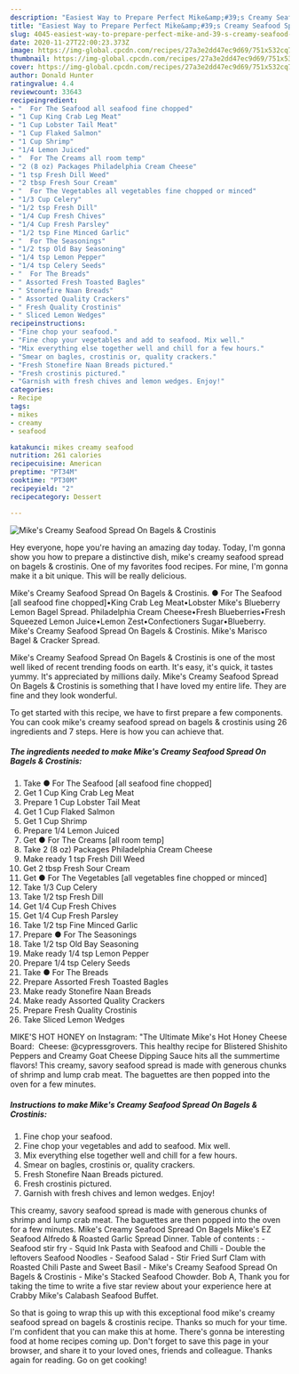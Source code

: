 ```yaml
---
description: "Easiest Way to Prepare Perfect Mike&amp;#39;s Creamy Seafood Spread On Bagels &amp;amp; Crostinis"
title: "Easiest Way to Prepare Perfect Mike&amp;#39;s Creamy Seafood Spread On Bagels &amp;amp; Crostinis"
slug: 4045-easiest-way-to-prepare-perfect-mike-and-39-s-creamy-seafood-spread-on-bagels-and-amp-crostinis
date: 2020-11-27T22:00:23.373Z
image: https://img-global.cpcdn.com/recipes/27a3e2dd47ec9d69/751x532cq70/mikes-creamy-seafood-spread-on-bagels-crostinis-recipe-main-photo.jpg
thumbnail: https://img-global.cpcdn.com/recipes/27a3e2dd47ec9d69/751x532cq70/mikes-creamy-seafood-spread-on-bagels-crostinis-recipe-main-photo.jpg
cover: https://img-global.cpcdn.com/recipes/27a3e2dd47ec9d69/751x532cq70/mikes-creamy-seafood-spread-on-bagels-crostinis-recipe-main-photo.jpg
author: Donald Hunter
ratingvalue: 4.4
reviewcount: 33643
recipeingredient:
- "  For The Seafood all seafood fine chopped"
- "1 Cup King Crab Leg Meat"
- "1 Cup Lobster Tail Meat"
- "1 Cup Flaked Salmon"
- "1 Cup Shrimp"
- "1/4 Lemon Juiced"
- "  For The Creams all room temp"
- "2 (8 oz) Packages Philadelphia Cream Cheese"
- "1 tsp Fresh Dill Weed"
- "2 tbsp Fresh Sour Cream"
- "  For The Vegetables all vegetables fine chopped or minced"
- "1/3 Cup Celery"
- "1/2 tsp Fresh Dill"
- "1/4 Cup Fresh Chives"
- "1/4 Cup Fresh Parsley"
- "1/2 tsp Fine Minced Garlic"
- "  For The Seasonings"
- "1/2 tsp Old Bay Seasoning"
- "1/4 tsp Lemon Pepper"
- "1/4 tsp Celery Seeds"
- "  For The Breads"
- " Assorted Fresh Toasted Bagles"
- " Stonefire Naan Breads"
- " Assorted Quality Crackers"
- " Fresh Quality Crostinis"
- " Sliced Lemon Wedges"
recipeinstructions:
- "Fine chop your seafood."
- "Fine chop your vegetables and add to seafood. Mix well."
- "Mix everything else together well and chill for a few hours."
- "Smear on bagles, crostinis or, quality crackers."
- "Fresh Stonefire Naan Breads pictured."
- "Fresh crostinis pictured."
- "Garnish with fresh chives and lemon wedges. Enjoy!"
categories:
- Recipe
tags:
- mikes
- creamy
- seafood

katakunci: mikes creamy seafood 
nutrition: 261 calories
recipecuisine: American
preptime: "PT34M"
cooktime: "PT30M"
recipeyield: "2"
recipecategory: Dessert

---
```



![Mike&#39;s Creamy Seafood Spread On Bagels &amp; Crostinis](https://img-global.cpcdn.com/recipes/27a3e2dd47ec9d69/751x532cq70/mikes-creamy-seafood-spread-on-bagels-crostinis-recipe-main-photo.jpg)

Hey everyone, hope you're having an amazing day today. Today, I'm gonna show you how to prepare a distinctive dish, mike&#39;s creamy seafood spread on bagels &amp; crostinis. One of my favorites food recipes. For mine, I'm gonna make it a bit unique. This will be really delicious.

Mike&#39;s Creamy Seafood Spread On Bagels &amp; Crostinis. ● For The Seafood [all seafood fine chopped]•King Crab Leg Meat•Lobster Mike&#39;s Blueberry Lemon Bagel Spread. Philadelphia Cream Cheese•Fresh Blueberries•Fresh Squeezed Lemon Juice•Lemon Zest•Confectioners Sugar•Blueberry. Mike&#39;s Creamy Seafood Spread On Bagels &amp; Crostinis. Mike&#39;s Marisco Bagel &amp; Cracker Spread.

Mike&#39;s Creamy Seafood Spread On Bagels &amp; Crostinis is one of the most well liked of recent trending foods on earth. It's easy, it's quick, it tastes yummy. It's appreciated by millions daily. Mike&#39;s Creamy Seafood Spread On Bagels &amp; Crostinis is something that I have loved my entire life. They are fine and they look wonderful.


To get started with this recipe, we have to first prepare a few components. You can cook mike&#39;s creamy seafood spread on bagels &amp; crostinis using 26 ingredients and 7 steps. Here is how you can achieve that.

<!--inarticleads1-->

##### The ingredients needed to make Mike&#39;s Creamy Seafood Spread On Bagels &amp; Crostinis:

1. Take  ● For The Seafood [all seafood fine chopped]
1. Get 1 Cup King Crab Leg Meat
1. Prepare 1 Cup Lobster Tail Meat
1. Get 1 Cup Flaked Salmon
1. Get 1 Cup Shrimp
1. Prepare 1/4 Lemon Juiced
1. Get  ● For The Creams [all room temp]
1. Take 2 (8 oz) Packages Philadelphia Cream Cheese
1. Make ready 1 tsp Fresh Dill Weed
1. Get 2 tbsp Fresh Sour Cream
1. Get  ● For The Vegetables [all vegetables fine chopped or minced]
1. Take 1/3 Cup Celery
1. Take 1/2 tsp Fresh Dill
1. Get 1/4 Cup Fresh Chives
1. Get 1/4 Cup Fresh Parsley
1. Take 1/2 tsp Fine Minced Garlic
1. Prepare  ● For The Seasonings
1. Take 1/2 tsp Old Bay Seasoning
1. Make ready 1/4 tsp Lemon Pepper
1. Prepare 1/4 tsp Celery Seeds
1. Take  ● For The Breads
1. Prepare  Assorted Fresh Toasted Bagles
1. Make ready  Stonefire Naan Breads
1. Make ready  Assorted Quality Crackers
1. Prepare  Fresh Quality Crostinis
1. Take  Sliced Lemon Wedges


MIKE&#39;S HOT HONEY on Instagram: &#34;The Ultimate Mike&#39;s Hot Honey Cheese Board:⁣⁣ ⁣⁣ Cheese: @cypressgrovers. This healthy recipe for Blistered Shishito Peppers and Creamy Goat Cheese Dipping Sauce hits all the summertime flavors! This creamy, savory seafood spread is made with generous chunks of shrimp and lump crab meat. The baguettes are then popped into the oven for a few minutes. 

<!--inarticleads2-->

##### Instructions to make Mike&#39;s Creamy Seafood Spread On Bagels &amp; Crostinis:

1. Fine chop your seafood.
1. Fine chop your vegetables and add to seafood. Mix well.
1. Mix everything else together well and chill for a few hours.
1. Smear on bagles, crostinis or, quality crackers.
1. Fresh Stonefire Naan Breads pictured.
1. Fresh crostinis pictured.
1. Garnish with fresh chives and lemon wedges. Enjoy!


This creamy, savory seafood spread is made with generous chunks of shrimp and lump crab meat. The baguettes are then popped into the oven for a few minutes. Mike&#39;s Creamy Seafood Spread On Bagels Mike&#39;s EZ Seafood Alfredo &amp; Roasted Garlic Spread Dinner. Table of contents : - Seafood stir fry - Squid Ink Pasta with Seafood and Chilli - Double the leftovers Seafood Noodles - Seafood Salad - Stir Fried Surf Clam with Roasted Chili Paste and Sweet Basil - Mike&#39;s Creamy Seafood Spread On Bagels &amp; Crostinis - Mike&#39;s Stacked Seafood Chowder. Bob A, Thank you for taking the time to write a five star review about your experience here at Crabby Mike&#39;s Calabash Seafood Buffet. 

So that is going to wrap this up with this exceptional food mike&#39;s creamy seafood spread on bagels &amp; crostinis recipe. Thanks so much for your time. I'm confident that you can make this at home. There's gonna be interesting food at home recipes coming up. Don't forget to save this page in your browser, and share it to your loved ones, friends and colleague. Thanks again for reading. Go on get cooking!
